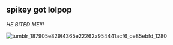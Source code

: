 spikey got lolpop
---
*HE BITED ME!!!*

![tumblr_187905e829f4365e22262a954441acf6_ce85ebfd_1280](https://github.com/user-attachments/assets/f06d4289-4dd4-4820-b5d7-322a7910ae2f)



